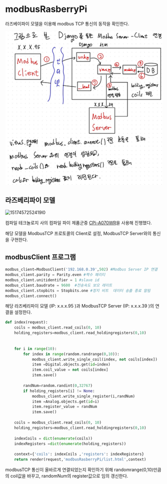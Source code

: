 # modbusRasberryPi

라즈베이파이 모델을 이용해 modbus TCP 통신의 동작을 확인한다.

![structureOfmodbusRasberryPi](./structureOfmodbusRasberryPi.jpg)

## 라즈베리파이 모델

![1517457252419l0](https://user-images.githubusercontent.com/81626703/171130399-b9eb2083-6f1d-4648-a321-e9992682c751.png)

컴파일 테크놀로지 사의 컴파일 파이 제품군중 [CPi-A070WR](https://www.comfile.co.kr/shop/goods/goods_view.php?goodsno=386&category=014)을 사용해 진행했다.

해당 모델을 ModbusTCP 프로토콜의 Client로 설정, ModbusTCP Server와의 통신을 구현한다.

## modbusClient 프로그램

```python
modbus_client=ModbusClient('192.168.0.39',502) #Modbus Server IP 연결  
modbus_client.parity = Parity.even #짝수 패리티
modbus_client.unitidentifier = 1 #slave id 
modbus_client.baudrate = 9600  #전송속도 보오 레이트
modbus_client.stopbits = Stopbits.one #정지 비트  데이터 송출 종료 알림
modbus_client.connect()

```
해당 라즈베리파이 모델 (IP: x.x.x.95 )과 ModbusTCP Server (IP: x.x.x.39 )의 연결을 설정한다. 
```python
def index(request):
    coils = modbus_client.read_coils(0, 10)
    holding_registers=modbus_client.read_holdingregisters(0,10)

    
    for i in range(10):
        for index in range(random.randrange(0,10)):
            modbus_client.write_single_coil(index, not coils[index])
            item =Digital.objects.get(id=index)
            item.coil_value = not coils[index]
            item.save()
        
        randNum=random.randint(0,32767)
        if holding_registers[i] != None:
            modbus_client.write_single_register(i,randNum)
            item =Analog.objects.get(id=i)
            item.register_value = randNum
            item.save()

    coils = modbus_client.read_coils(0, 10)
    holding_registers=modbus_client.read_holdingregisters(0,10)
    
    indexCoils = dict(enumerate(coils))
    indexRegisters =dict(enumerate(holding_registers))
    
    context={'coils': indexCoils ,'registers': indexRegisters}
    return render(request,'modbusRasberryPi/list.html',context)

```

modbusTCP 통신이 올바르게 연결되었는지 확인하기 위해 randomrange(0,10)만큼의 coil값을 바꾸고, randomNum의 register값으로 임의 갱신한다.


